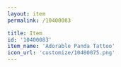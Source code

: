 ```yaml
---
layout: item
permalink: /10400083

title: Item
id: '10400083'
item_name: 'Adorable Panda Tattoo'
icon_url: 'customize/10400075.png'
---
```

